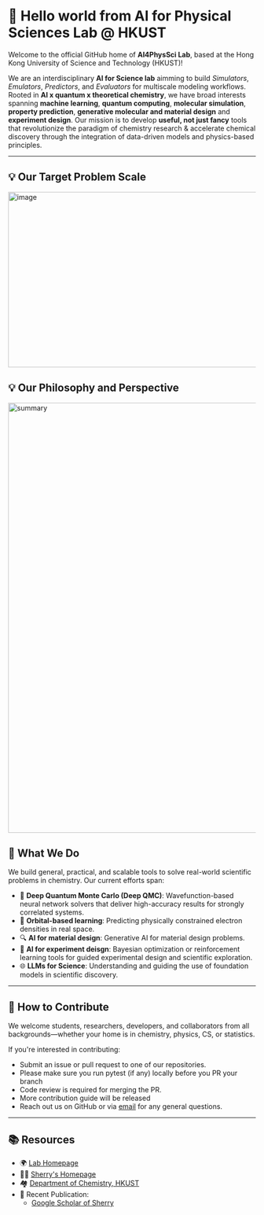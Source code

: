 # 👋 Hello world from AI for Physical Sciences Lab @ HKUST
 
Welcome to the official GitHub home of **AI4PhysSci Lab**, based at the Hong Kong University of Science and Technology (HKUST)!

We are an interdisciplinary **AI for Science lab** aimming to build *Simulators*, *Emulators*, *Predictors*, and *Evaluators* for multiscale modeling workflows. 
Rooted in **AI x quantum x theoretical chemistry**, we have broad interests spanning **machine learning**, **quantum computing**,  **molecular simulation**,  **property prediction**, **generative molecular and material design** and **experiment design**. Our mission is to develop **useful, not just fancy** tools that revolutionize the paradigm of chemistry research & accelerate chemical discovery through the integration of data-driven models and physics-based principles.

---
## 💡 Our Target Problem Scale 
<img width="924" height="357" alt="image" src="https://github.com/user-attachments/assets/4af2a30f-edbc-4f84-b9a0-006eda45b97d" />

## 💡 Our Philosophy and Perspective
<img width="2092" height="875" alt="summary" src="https://github.com/user-attachments/assets/a8a25bd2-5092-405e-b358-626ff9855731" />


## 🔬 What We Do

We build general, practical, and scalable tools to solve real-world scientific problems in chemistry. Our current efforts span:

- 🧠 **Deep Quantum Monte Carlo (Deep QMC)**: Wavefunction-based neural network solvers that deliver high-accuracy results for strongly correlated systems.
- 🧪 **Orbital-based learning**: Predicting physically constrained electron densities in real space.
- 🔍 **AI for material design**: Generative AI for material design problems.
- 🔬 **AI for experiment deisgn**: Bayesian optimization or reinforcement learning tools for guided experimental design and scientific exploration.
- 🌐 **LLMs for Science**: Understanding and guiding the use of foundation models in scientific discovery.

---

## 🌈 How to Contribute

We welcome students, researchers, developers, and collaborators from all backgrounds—whether your home is in chemistry, physics, CS, or statistics.

If you're interested in contributing:
- Submit an issue or pull request to one of our repositories.
- Please make sure you run pytest (if any) locally before you PR your branch
- Code review is required for merging the PR.
- More contribution guide will be released 
- Reach out us on GitHub or via [email](mailto:sherrylixuecheng@gmail.com) for any general questions.

---

## 📚 Resources

- 🌍 [Lab Homepage](https://ai4qc.github.io)
- 👧🏻 [Sherry's Homepage](https://sherrylixuecheng.github.io)
- 🏘️ [Department of Chemistry, HKUST](https://chem.hkust.edu.hk/)
- 🧾 Recent Publication:  
  - [Google Scholar of Sherry](https://scholar.google.com/citations?user=hy_oauIAAAAJ&hl=en)  
